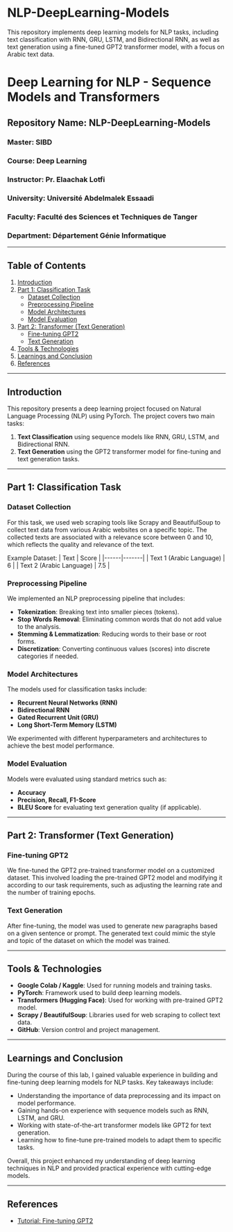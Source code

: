 # NLP-DeepLearning-Models
This repository implements deep learning models for NLP tasks, including text classification with RNN, GRU, LSTM, and Bidirectional RNN, as well as text generation using a fine-tuned GPT2 transformer model, with a focus on Arabic text data.
# Deep Learning for NLP - Sequence Models and Transformers

## Repository Name: NLP-DeepLearning-Models

### Master: SIBD  
### Course: Deep Learning  
### Instructor: Pr. Elaachak Lotfi  
### University: Université Abdelmalek Essaadi  
### Faculty: Faculté des Sciences et Techniques de Tanger  
### Department: Département Génie Informatique  

---

## Table of Contents
1. [Introduction](#introduction)
2. [Part 1: Classification Task](#part-1-classification-task)
   - [Dataset Collection](#dataset-collection)
   - [Preprocessing Pipeline](#preprocessing-pipeline)
   - [Model Architectures](#model-architectures)
   - [Model Evaluation](#model-evaluation)
3. [Part 2: Transformer (Text Generation)](#part-2-transformer-text-generation)
   - [Fine-tuning GPT2](#fine-tuning-gpt2)
   - [Text Generation](#text-generation)
4. [Tools & Technologies](#tools-technologies)
5. [Learnings and Conclusion](#learnings-and-conclusion)
6. [References](#references)

---

## Introduction
This repository presents a deep learning project focused on Natural Language Processing (NLP) using PyTorch. The project covers two main tasks: 
1. **Text Classification** using sequence models like RNN, GRU, LSTM, and Bidirectional RNN.
2. **Text Generation** using the GPT2 transformer model for fine-tuning and text generation tasks.

---

## Part 1: Classification Task

### Dataset Collection
For this task, we used web scraping tools like Scrapy and BeautifulSoup to collect text data from various Arabic websites on a specific topic. The collected texts are associated with a relevance score between 0 and 10, which reflects the quality and relevance of the text.

Example Dataset:
| Text | Score |
|------|-------|
| Text 1 (Arabic Language) | 6 |
| Text 2 (Arabic Language) | 7.5 |

### Preprocessing Pipeline
We implemented an NLP preprocessing pipeline that includes:
- **Tokenization**: Breaking text into smaller pieces (tokens).
- **Stop Words Removal**: Eliminating common words that do not add value to the analysis.
- **Stemming & Lemmatization**: Reducing words to their base or root forms.
- **Discretization**: Converting continuous values (scores) into discrete categories if needed.

### Model Architectures
The models used for classification tasks include:
- **Recurrent Neural Networks (RNN)**
- **Bidirectional RNN**
- **Gated Recurrent Unit (GRU)**
- **Long Short-Term Memory (LSTM)**

We experimented with different hyperparameters and architectures to achieve the best model performance.

### Model Evaluation
Models were evaluated using standard metrics such as:
- **Accuracy**
- **Precision, Recall, F1-Score**
- **BLEU Score** for evaluating text generation quality (if applicable).

---

## Part 2: Transformer (Text Generation)

### Fine-tuning GPT2
We fine-tuned the GPT2 pre-trained transformer model on a customized dataset. This involved loading the pre-trained GPT2 model and modifying it according to our task requirements, such as adjusting the learning rate and the number of training epochs.

### Text Generation
After fine-tuning, the model was used to generate new paragraphs based on a given sentence or prompt. The generated text could mimic the style and topic of the dataset on which the model was trained.

---

## Tools & Technologies
- **Google Colab / Kaggle**: Used for running models and training tasks.
- **PyTorch**: Framework used to build deep learning models.
- **Transformers (Hugging Face)**: Used for working with pre-trained GPT2 model.
- **Scrapy / BeautifulSoup**: Libraries used for web scraping to collect text data.
- **GitHub**: Version control and project management.

---

## Learnings and Conclusion
During the course of this lab, I gained valuable experience in building and fine-tuning deep learning models for NLP tasks. Key takeaways include:
- Understanding the importance of data preprocessing and its impact on model performance.
- Gaining hands-on experience with sequence models such as RNN, LSTM, and GRU.
- Working with state-of-the-art transformer models like GPT2 for text generation.
- Learning how to fine-tune pre-trained models to adapt them to specific tasks.

Overall, this project enhanced my understanding of deep learning techniques in NLP and provided practical experience with cutting-edge models.

---

## References
- [Tutorial: Fine-tuning GPT2](https://gist.github.com/mf1024/3df214d2f17f3dcc56450ddf0d5a4cd7)
